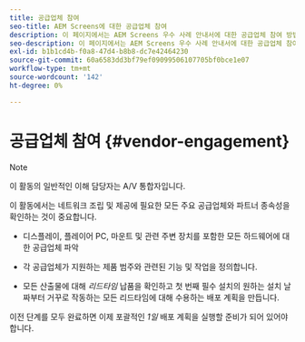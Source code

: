```yaml
---
title: 공급업체 참여
seo-title: AEM Screens에 대한 공급업체 참여
description: 이 페이지에서는 AEM Screens 우수 사례 안내서에 대한 공급업체 참여 방법에 대해 설명합니다
seo-description: 이 페이지에서는 AEM Screens 우수 사례 안내서에 대한 공급업체 참여 방법에 대해 설명합니다
exl-id: b1b1cd4b-f0a8-47d4-b8b8-dc7e42464230
source-git-commit: 60a6583dd3bf79ef09099506107705bf0bce1e07
workflow-type: tm+mt
source-wordcount: '142'
ht-degree: 0%

---
```


# 공급업체 참여 {#vendor-engagement}

>[!NOTE]
>이 활동의 일반적인 이해 담당자는 A/V 통합자입니다.

이 활동에서는 네트워크 조립 및 제공에 필요한 모든 주요 공급업체와 파트너 종속성을 확인하는 것이 중요합니다.

* 디스플레이, 플레이어 PC, 마운트 및 관련 주변 장치를 포함한 모든 하드웨어에 대한 공급업체 파악

* 각 공급업체가 지원하는 제품 범주와 관련된 기능 및 작업을 정의합니다.

* 모든 산출물에 대해 *리드타임* 납품을 확인하고 첫 번째 필수 설치의 원하는 설치 날짜부터 거꾸로 작동하는 모든 리드타임에 대해 수용하는 배포 계획을 만듭니다.

이전 단계를 모두 완료하면 이제 포괄적인 *1일* 배포 계획을 실행할 준비가 되어 있어야 합니다.

